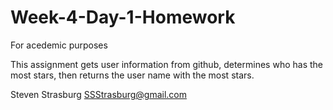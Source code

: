 # Week-4-Day-1-Homework
For acedemic purposes

This assignment gets user information from github, determines who has the most stars, then returns the user name with the most stars.

Steven Strasburg
SSStrasburg@gmail.com
